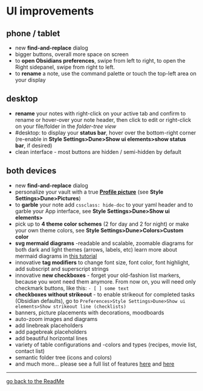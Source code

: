 # UI improvements
## phone / tablet
- new **find-and-replace** dialog
- bigger buttons, overall more space on screen
- to **open Obsidians preferences**, swipe from left to right, to open the Right sidepanel, swipe from right to left.
- to **rename** a note, use the command palette or touch the top-left area on your display

## desktop
- **rename** your notes with right-click on your active tab and confirm to rename or hover-over your note header, then click to edit or right-click on your file/folder in the *folder-tree view*
- #desktop: to display your **status bar**, hover over the bottom-right corner (re-enable in **Style Settings>Dune>Show ui elements>show status bar**, if desired)
- clean interface - most buttons are hidden / semi-hidden by default

  
## both devices
- new **find-and-replace** dialog
- personalize your vault with a true [**Profile picture**](https://github.com/Jopp-gh/Obsidian-Dune84/blob/main/Wiki/Profile.md) (see **Style Settings>Dune>Pictures**)
- to **garble** your note add `cssclass: hide-doc` to your yaml header and to garble your App interface, see **Style Settings>Dune>Show ui elements>**
- pick up to **4 theme color schemes** (2 for day and 2 for night) or make your own theme colors, see **Style Settings>Dune>Colors>Custom color**
- **svg mermaid diagrams** -readable and scalable, zoomable diagrams for both dark and light themes (arrows, labels, etc) learn more about mermaid diagrams in [this tutorial](https://mermaid.js.org/syntax/flowchart.html)
- innovative **tag modifiers** to change font size, font color, font highlight, add subscript and superscript strings
- innovative **new checkboxes** - forget your old-fashion list markers, because you wont need them anymore. From now on, you will need only checkmark buttons, like this: `- [ ] some text`
- **checkboxes without strikeout** - to enable strikeout for completed tasks (Obsidian defaults), go to `Preferences>Style Settings>Dune>Show ui elements>Show strikeout line (checklists)`
- banners, picture placements with decorations, moodboards
- auto-zoom images and diagrams
- add linebreak placeholders
- add pagebreak placeholders
- add beautiful horizontal lines
- variety of table configurations and -colors and types (recipes, movie list, contact list)
- semantic folder tree (icons and colors)
- and much more… please see a full list of features [here](https://github.com/Jopp-gh/Obsidian-Dune84/blob/main/Wiki/cheatsheet%20cssclasses%20Dune.md) and [here](https://github.com/Jopp-gh/Obsidian-Dune84/blob/main/Wiki/cheatsheet-Callouts%2C%20Fences%2C%20Tags.md)

---
[go back to the ReadMe](https://github.com/Jopp-gh/Obsidian-Dune84/tree/main)

